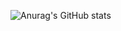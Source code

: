 ![Anurag's GitHub stats](https://github-readme-stats.vercel.app/api?username=jhlee0409&show_icons=true&theme=radical)
